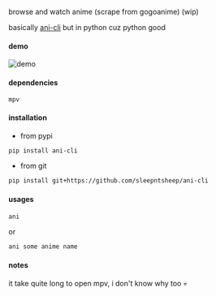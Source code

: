 browse and watch anime (scrape from gogoanime) (wip)

basically [ani-cli](https://github.com/pystardust/ani-cli) but in python cuz python good

#### demo
![demo](demo.gif)

#### dependencies
```
mpv
```

#### installation

- from pypi
```bash
pip install ani-cli
```

- from git
```bash
pip install git+https://github.com/sleepntsheep/ani-cli
```

#### usages
```bash
ani
```
or
```bash
ani some anime name
```

#### notes

it take quite long to open mpv, i don't know why too :skull:
